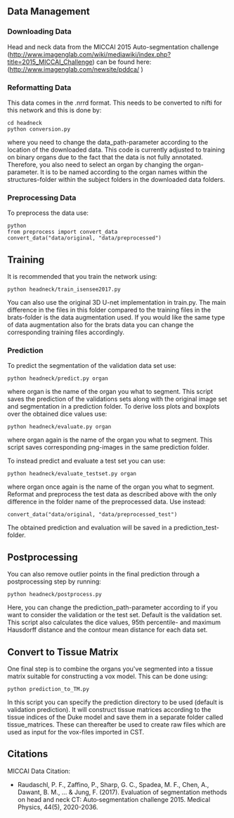 ## Data Management

### Downloading Data

Head and neck data from the MICCAI 2015 Auto-segmentation challenge (http://www.imagenglab.com/wiki/mediawiki/index.php?title=2015_MICCAI_Challenge) can be found here: (http://www.imagenglab.com/newsite/pddca/ )

### Reformatting Data

This data comes in the .nrrd format. This needs to be converted to nifti for this network and this is done by:

	cd headneck
	python conversion.py

where you need to change the data_path-parameter according to the location of the downloaded data. This code is currently adjusted to training on binary organs due to the fact that the data is not fully annotated. Therefore, you also need to select an organ by changing the organ-parameter. It is to be named according to the organ names within the structures-folder within the subject folders in the downloaded data folders.

### Preprocessing Data

To preprocess the data use:

	python
	from preprocess import convert_data
	convert_data("data/original, "data/preprocessed")

## Training

It is recommended that you train the network using:

	python headneck/train_isensee2017.py

You can also use the original 3D U-net implementation in train.py. The main difference in the files in this folder compared to the training files in the brats-folder is the data augmentation used. If you would like the same type of data augmentation also for the brats data you can change the corresponding training files accordingly. 

### Prediction

To predict the segmentation of the validation data set use:

	python headneck/predict.py organ

where organ is the name of the organ you what to segment. This script saves the prediction of the validations sets along with the original image set and segmentation in a prediction folder. To derive loss plots and boxplots over the obtained dice values use:

	python headneck/evaluate.py organ

where organ again is the name of the organ you what to segment. This script saves corresponding png-images in the same prediction folder.

To instead predict and evaluate a test set you can use:

	python headneck/evaluate_testset.py organ

where organ once again is the name of the organ you what to segment. Reformat and preprocess the test data as described above with the only difference in the folder name of the preprocessed data. Use instead:

	convert_data("data/original, "data/preprocessed_test")

The obtained prediction and evaluation will be saved in a prediction_test-folder.

## Postprocessing

You can also remove outlier points in the final prediction through a postprocessing step by running:

	python headneck/postprocess.py

Here, you can change the prediction_path-parameter according to if you want to consider the validation or the test set. Default is the validation set. This script also calculates the dice values, 95th percentile- and maximum Hausdorff distance and the contour mean distance for each data set.

## Convert to Tissue Matrix

One final step is to combine the organs you've segmented into a tissue matrix suitable for constructing a vox model. This can be done using:

	python prediction_to_TM.py

In this script you can specify the prediction directory to be used (default is validation prediction). It will construct tissue matrices according to the tissue indices of the Duke model and save them in a separate folder called tissue_matrices. These can thereafter be used to create raw files which are used as input for the vox-files imported in CST.

## Citations

MICCAI Data Citation:
 * Raudaschl, P. F., Zaffino, P., Sharp, G. C., Spadea, M. F., Chen, A., Dawant, B. M., ... & Jung, F. (2017). Evaluation of segmentation methods on head and neck CT: Auto‐segmentation challenge 2015. Medical Physics, 44(5), 2020-2036.